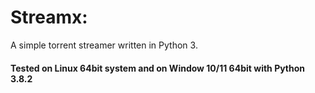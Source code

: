 # Streamx:

A simple torrent streamer written in Python 3.

#### Tested on Linux 64bit system and on Window 10/11 64bit with Python 3.8.2

<!-- ## How to use

TorrFlix uses Webtorrent-CLI as stream handler.
For that we need to setup nodejs and npm.

#### Windows users can install nodejs from [here](https://nodejs.org/en/download/).

#### Linux users just fire up the terminal and run these commands.

> sudo apt-get update

> sudo apt-get install nodejs

> sudo apt-get install npm

This should install node.js and npm on your PC

Quickly check the installed version through this command. If this gave you an error you have to figure out how to install npm on your pc. Do a quick google search for a solution.

> nodejs -v

We're all set to install webtorrent-cli now.

#### Linux users run this command.

> sudo npm install webtorrent-cli -g

#### Windows users can open Command Prompt and run these commands there. Don't forget to remove 'sudo' at the starting of the command.

Make sure you have Python3 and pip installed on your pc, if not run this:

#### Linux users do this

> sudo apt-get install python3-pip

#### Windows users head over here and [download](https://www.python.org/downloads/) Python3 64bit

Install all requirements at once using the command:

> pip3 install -r requirements.txt

TorrFlix suggests VLC for streaming. Make sure it is installed in your PC. Read install instructions [here](https://www.videolan.org/vlc/)

Let's start the script now!
Run the script using the command

> python3 play.py -->
